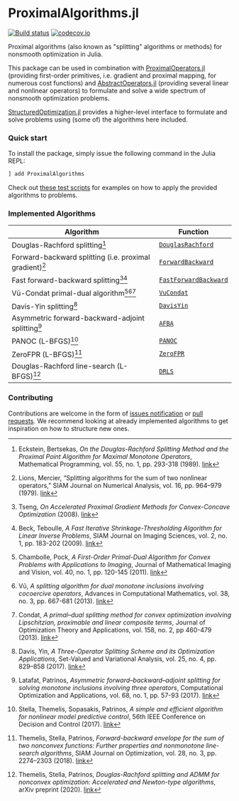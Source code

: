 # ProximalAlgorithms.jl

[![Build status](https://github.com/JuliaFirstOrder/ProximalAlgorithms.jl/workflows/CI/badge.svg)](https://github.com/JuliaFirstOrder/ProximalAlgorithms.jl/actions?query=workflow%3ACI)
[![codecov.io](http://codecov.io/github/JuliaFirstOrder/ProximalAlgorithms.jl/coverage.svg?branch=master)](http://codecov.io/github/JuliaFirstOrderProximalAlgorithms.jl?branch=master)

Proximal algorithms (also known as "splitting" algorithms or methods) for nonsmooth optimization in Julia.

This package can be used in combination with [ProximalOperators.jl](https://github.com/JuliaFirstOrder/ProximalOperators.jl) (providing first-order primitives, i.e. gradient and proximal mapping, for numerous cost functions) and [AbstractOperators.jl](https://github.com/kul-forbes/AbstractOperators.jl) (providing several linear and nonlinear operators) to formulate and solve a wide spectrum of nonsmooth optimization problems.

[StructuredOptimization.jl](https://github.com/JuliaFirstOrder/StructuredOptimization.jl) provides a higher-level interface to formulate and solve problems using (some of) the algorithms here included.

### Quick start

To install the package, simply issue the following command in the Julia REPL:

```julia
] add ProximalAlgorithms
```

Check out [these test scripts](test/problems) for examples on how to apply
the provided algorithms to problems.

### Implemented Algorithms

Algorithm                             | Function      
--------------------------------------|---------------
Douglas-Rachford splitting[^eckstein_1989] | [`DouglasRachford`](src/algorithms/douglas_rachford.jl)
Forward-backward splitting (i.e. proximal gradient)[^lions_mercier_1979] | [`ForwardBackward`](src/algorithms/forward_backward.jl)
Fast forward-backward splitting[^tseng_2008][^beck_2009] | [`FastForwardBackward`](src/algorithms/forward_backward.jl)
Vũ-Condat primal-dual algorithm[^chambolle_2011][^vu_2013][^condat_2013] | [`VuCondat`](src/algorithms/primal_dual.jl)
Davis-Yin splitting[^davis_2017] | [`DavisYin`](src/algorithms/davis_yin.jl)
Asymmetric forward-backward-adjoint splitting[^latafat_2017] | [`AFBA`](src/algorithms/primal_dual.jl)
PANOC (L-BFGS)[^stella_2017] | [`PANOC`](src/algorithms/panoc.jl)
ZeroFPR (L-BFGS)[^themelis_2018] | [`ZeroFPR`](src/algorithms/zerofpr.jl)
Douglas-Rachford line-search (L-BFGS)[^themelis_2020] | [`DRLS`](src/algorithms/drls.jl)

### Contributing

Contributions are welcome in the form of [issues notification](https://github.com/JuliaFirstOrder/ProximalAlgorithms.jl/issues) or [pull requests](https://github.com/JuliaFirstOrder/ProximalAlgorithms.jl/pulls). We recommend looking at already implemented algorithms to get inspiration on how to structure new ones.

[^lions_mercier_1979]: Lions, Mercier, “Splitting algorithms for the sum of two nonlinear operators,” SIAM Journal on Numerical Analysis, vol. 16, pp. 964–979 (1979). [link](https://epubs.siam.org/doi/abs/10.1137/0716071)

[^eckstein_1989]: Eckstein, Bertsekas, *On the Douglas-Rachford Splitting Method and the Proximal Point Algorithm for Maximal Monotone Operators*, Mathematical Programming, vol. 55, no. 1, pp. 293-318 (1989). [link](https://link.springer.com/article/10.1007/BF01581204)

[^tseng_2008]: Tseng, *On Accelerated Proximal Gradient Methods for Convex-Concave Optimization* (2008). [link](http://www.mit.edu/~dimitrib/PTseng/papers/apgm.pdf)

[^beck_2009]: Beck, Teboulle, *A Fast Iterative Shrinkage-Thresholding Algorithm for Linear Inverse Problems*, SIAM Journal on Imaging Sciences, vol. 2, no. 1, pp. 183-202 (2009). [link](http://epubs.siam.org/doi/abs/10.1137/080716542)

[^chambolle_2011]: Chambolle, Pock, *A First-Order Primal-Dual Algorithm for Convex Problems with Applications to Imaging*, Journal of Mathematical Imaging and Vision, vol. 40, no. 1, pp. 120-145 (2011). [link](https://link.springer.com/article/10.1007/s10851-010-0251-1)

[^boyd_2011]: Boyd, Parikh, Chu, Peleato, Eckstein, *Distributed Optimization and Statistical Learning via the Alternating Direction Method of Multipliers*, Foundations and Trends in Machine Learning, vol. 3, no. 1, pp. 1-122 (2011). [link](http://www.nowpublishers.com/article/Details/MAL-016)

[^vu_2013]: Vũ, *A splitting algorithm for dual monotone inclusions involving cocoercive operators*, Advances in Computational Mathematics, vol. 38, no. 3, pp. 667-681 (2013). [link](https://link.springer.com/article/10.1007/s10444-011-9254-8)

[^condat_2013]: Condat, *A primal–dual splitting method for convex optimization involving Lipschitzian, proximable and linear composite terms*, Journal of Optimization Theory and Applications, vol. 158, no. 2, pp 460-479 (2013). [link](https://link.springer.com/article/10.1007/s10957-012-0245-9)

[^parikh_2014]: Parikh, Boyd, *Proximal Algorithms*, Foundations and Trends in Optimization, vol. 1, no. 3, pp. 127-239 (2014). [link](http://www.nowpublishers.com/article/Details/OPT-003)

[^davis_2017]: Davis, Yin, *A Three-Operator Splitting Scheme and its Optimization Applications*, Set-Valued and Variational Analysis, vol. 25, no. 4, pp. 829–858 (2017). [link](https://link.springer.com/article/10.1007/s11228-017-0421-z)

[^latafat_2017]: Latafat, Patrinos, *Asymmetric forward–backward–adjoint splitting for solving monotone inclusions involving three operators*, Computational Optimization and Applications, vol. 68, no. 1, pp. 57-93 (2017). [link](https://link.springer.com/article/10.1007/s10589-017-9909-6)

[^stella_2017]: Stella, Themelis, Sopasakis, Patrinos, *A simple and efficient algorithm for nonlinear model predictive control*, 56th IEEE Conference on Decision and Control (2017). [link](https://doi.org/10.1109/CDC.2017.8263933)

[^themelis_2018]: Themelis, Stella, Patrinos, *Forward-backward envelope for the sum of two nonconvex functions: Further properties and nonmonotone line-search algorithms*, SIAM Journal on Optimization, vol. 28, no. 3, pp. 2274–2303 (2018). [link](https://epubs.siam.org/doi/10.1137/16M1080240)

[^themelis_2020]: Themelis, Stella, Patrinos, *Douglas-Rachford splitting and ADMM for nonconvex optimization: Accelerated and Newton-type algorithms*, arXiv preprint (2020). [link](https://arxiv.org/abs/2005.10230)
